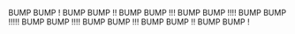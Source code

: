 BUMP BUMP !
BUMP BUMP !!
BUMP BUMP !!!
BUMP BUMP !!!!
BUMP BUMP !!!!!
BUMP BUMP !!!!
BUMP BUMP !!!
BUMP BUMP !!
BUMP BUMP !